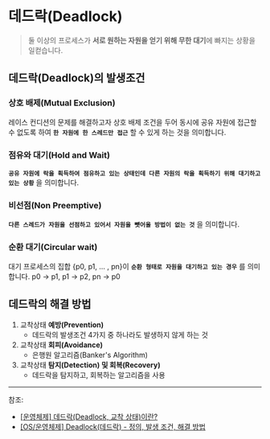 # 데드락(Deadlock)
> 둘 이상의 프로세스가 **서로 원하는 자원을 얻기 위해 무한 대기**에 빠지는 상황을 일컫습니다.

## 데드락(Deadlock)의 발생조건
### 상호 배제(Mutual Exclusion)
레이스 컨디션의 문제를 해결하고자 상호 배제 조건을 두어 동시에 공유 자원에 접근할 수 없도록 하여 **`한 자원에 한 스레드만 접근`** 할 수 있게 하는 것을 의미합니다.

### 점유와 대기(Hold and Wait)
**`공유 자원에 락을 획득하여 점유하고 있는 상태인데 다른 자원의 락을 획득하기 위해 대기하고 있는 상황`** 을 의미합니다.

### 비선점(Non Preemptive)
**`다른 스레드가 자원을 선점하고 있어서 자원을 뺏어올 방법이 없는 것`** 을 의미합니다.

### 순환 대기(Circular wait)
대기 프로세스의 집합 {p0, p1, ... , pn}이 **`순환 형태로 자원을 대기하고 있는 경우`** 를 의미합니다. p0 -> p1, p1 -> p2, pn -> p0

## 데드락의 해결 방법
1) 교착상태 **예방(Prevention)**
   - 데드락의 발생조건 4가지 중 하나라도 발생하지 않게 하는 것
1) 교착상태 **회피(Avoidance)**
   - 은행원 알고리즘(Banker's Algorithm)
2) 교착상태 **탐지(Detection) 및 회복(Recovery)**
   - 데드락을 탐지하고, 회복하는 알고리즘을 사용

---
참조:  
- [[운영체제] 데드락(Deadlock, 교착 상태)이란?](https://chanhuiseok.github.io/posts/cs-2/)   
- [[OS/운영체제] Deadlock(데드락) - 정의, 발생 조건, 해결 방법](https://velog.io/@yanghl98/%EC%9A%B4%EC%98%81%EC%B2%B4%EC%A0%9COS-Deadlock%EB%8D%B0%EB%93%9C%EB%9D%BD-%EC%A0%95%EC%9D%98-%EB%B0%9C%EC%83%9D-%EC%A1%B0%EA%B1%B4-%ED%95%B4%EA%B2%B0-%EB%B0%A9%EB%B2%95)
